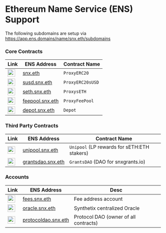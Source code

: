 # Ethereum Name Service (ENS) Support

The following subdomains are setup via https://app.ens.domains/name/snx.eth/subdomains

### Core Contracts

| Link                                                                                                                                    | ENS Address                                                     | Contract Name    |
| --------------------------------------------------------------------------------------------------------------------------------------- | --------------------------------------------------------------- | ---------------- |
| <a target=_blank href="https://etherscan.io/address/snx.eth"><img src="https://etherscan.io/images/favicon2.ico" width=24 /></a>        | [snx.eth](https://app.ens.domains/name/snx.eth)                 | `ProxyERC20`     |
| <a target=_blank href="https://etherscan.io/address/susd.snx.eth"><img src="https://etherscan.io/images/favicon2.ico" width=24 /></a>   | [susd.snx.eth](https://app.ens.domains/name/susd.snx.eth)       | `ProxyERC20sUSD` |
| <a target=_blank href="https://etherscan.io/address/seth.snx.eth"><img src="https://etherscan.io/images/favicon2.ico" width=24 /></a>   | [seth.snx.eth](https://app.ens.domains/name/seth.snx.eth)       | `ProxysETH`      |
| <a target=_blank href="https://etherscan.io/address/feepool.snx.eth"><img src="https://etherscan.io/images/favicon2.ico" width=24/></a> | [feepool.snx.eth](https://app.ens.domains/name/feepool.snx.eth) | `ProxyFeePool`   |
| <a target=_blank href="https://etherscan.io/address/depot.snx.eth"><img src="https://etherscan.io/images/favicon2.ico" width=24 /></a>  | [depot.snx.eth](https://app.ens.domains/name/depot.snx.eth)     | `Depot`          |

### Third Party Contracts

| Link                                                                                                                                       | ENS Address                                                         | Contract Name                               |
| ------------------------------------------------------------------------------------------------------------------------------------------ | ------------------------------------------------------------------- | ------------------------------------------- |
| <a target=_blank href="https://etherscan.io/address/unipool.snx.eth"><img src="https://etherscan.io/images/favicon2.ico" width=24 /></a>   | [unipool.snx.eth](https://app.ens.domains/name/unipool.snx.eth)     | `Unipool` (LP rewards for sETH:ETH stakers) |
| <a target=_blank href="https://etherscan.io/address/grantsdao.snx.eth"><img src="https://etherscan.io/images/favicon2.ico" width=24 /></a> | [grantsdao.snx.eth](https://app.ens.domains/name/grantsdao.snx.eth) | `GrantsDAO` (DAO for snxgrants.io)          |

### Accounts

| Link                                                                                                                                         | ENS Address                                                             | Desc                                  |
| -------------------------------------------------------------------------------------------------------------------------------------------- | ----------------------------------------------------------------------- | ------------------------------------- |
| <a target=_blank href="https://etherscan.io/address/fees.snx.eth"><img src="https://etherscan.io/images/favicon2.ico" width=24 /></a>        | [fees.snx.eth](https://app.ens.domains/name/fees.snx.eth)               | Fee address account                   |
| <a target=_blank href="https://etherscan.io/address/oracle.snx.eth"><img src="https://etherscan.io/images/favicon2.ico" width=24 /></a>      | [oracle.snx.eth](https://app.ens.domains/name/oracle.snx.eth)           | Synthetix centralized Oracle          |
| <a target=_blank href="https://etherscan.io/address/protocoldao.snx.eth"><img src="https://etherscan.io/images/favicon2.ico" width=24 /></a> | [protocoldao.snx.eth](https://app.ens.domains/name/protocoldao.snx.eth) | Protocol DAO (owner of all contracts) |
